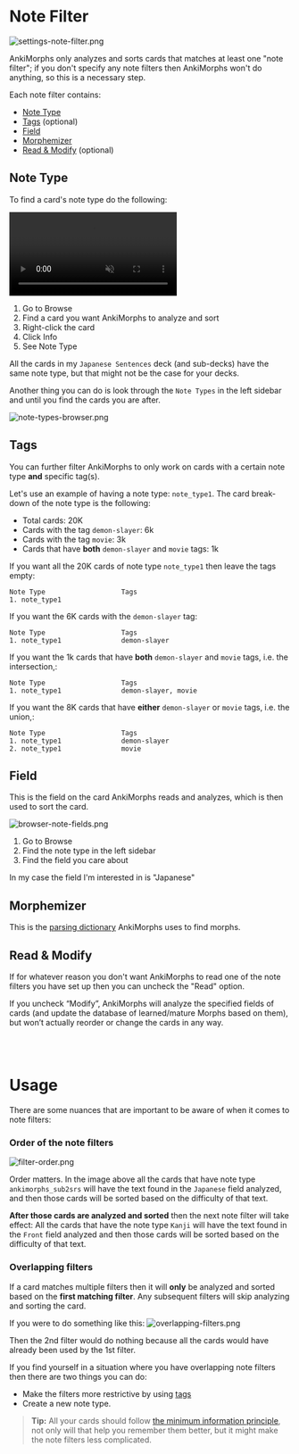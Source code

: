 # Note Filter

![settings-note-filter.png](../../../img/settings-note-filter.png)

AnkiMorphs only analyzes and sorts cards that matches at least one "note filter"; if you don't specify any note filters
then AnkiMorphs
won't do anything, so this is a necessary step.

Each note filter contains:

* [Note Type](note-filter.md#note-type)
* [Tags](note-filter.md#tags) (optional)
* [Field](note-filter.md#field)
* [Morphemizer](note-filter.md#morphemizer)
* [Read & Modify](note-filter.md#read--modify) (optional)

## Note Type

To find a card's note type do the following:

<video autoplay loop muted controls>
    <source src="../../../img/note-type.mp4" type="video/mp4">
</video>

1. Go to Browse
2. Find a card you want AnkiMorphs to analyze and sort
3. Right-click the card
4. Click Info
5. See Note Type

All the cards in my `Japanese Sentences` deck (and sub-decks) have the same note type, but that might not be the case
for your decks.

Another thing you can do is look through the `Note Types` in the left sidebar and until you find the cards you are
after.

![note-types-browser.png](../../../img/note-types-browser.png)

## Tags

You can further filter AnkiMorphs to only work on cards with a certain note type **and** specific tag(s).

Let's use an example of having a note type: `note_type1`. The card break-down of the note type is the following:

- Total cards: 20K
- Cards with the tag `demon-slayer`: 6k
- Cards with the tag `movie`: 3k
- Cards that have **both** `demon-slayer` and `movie` tags: 1k

If you want all the 20K cards of note type `note_type1` then leave the tags empty:

```
Note Type                   Tags            
1. note_type1               
```

If you want the 6K cards with the `demon-slayer` tag:

```
Note Type                   Tags            
1. note_type1               demon-slayer
```

If you want the 1k cards that have **both** `demon-slayer` and `movie` tags, i.e. the intersection,:

```
Note Type                   Tags            
1. note_type1               demon-slayer, movie
```

If you want the 8K cards that have **either** `demon-slayer` or `movie` tags, i.e. the union,:

```
Note Type                   Tags          
1. note_type1               demon-slayer
2. note_type1               movie 
```

## Field

This is the field on the card AnkiMorphs reads and analyzes, which is then used to sort the card.

![browser-note-fields.png](../../../img/browser-note-fields.png)

1. Go to Browse
2. Find the note type in the left sidebar
3. Find the field you care about

In my case the field I'm interested in is "Japanese"

## Morphemizer

This is the [parsing dictionary](../../installation/parsing-dictionary.md) AnkiMorphs uses to find morphs.

## Read & Modify

If for whatever reason you don't want AnkiMorphs to read one of the note filters you have set up then you
can uncheck the "Read" option.

If you uncheck “Modify”, AnkiMorphs will analyze the
specified fields of cards (and update the database of learned/mature Morphs based on them), but won’t actually reorder
or change the cards in any way.

<br>
<br>

# Usage

There are some nuances that are important to be aware of when it comes to note filters:

### Order of the note filters

![filter-order.png](../../../img/filter-order.png)

Order matters. In the image above all the cards that have note type `ankimorphs_sub2srs` will have the text found in
the `Japanese` field analyzed, and then those cards will be sorted based on
the difficulty of that text.

**After those cards are analyzed and sorted** then the next note filter will take effect: All the cards that have the
note type `Kanji` will have the text found in the `Front` field analyzed and then those cards will be sorted based on
the difficulty of that text.

### Overlapping filters

If a card matches multiple filters then it will **only** be analyzed and sorted based on the **first matching filter**.
Any subsequent filters will skip analyzing and sorting the card.

If you were to do something like this:
![overlapping-filters.png](../../../img/overlapping-filters.png)

Then the 2nd filter would do nothing because all the cards would have already been used by the 1st filter.

If you find yourself in a situation where you have overlapping note filters then there are two things you can do:

- Make the filters more restrictive by using [tags](#tags)
- Create a new note type.

> **Tip:** All your cards should
> follow [the minimum information principle](https://supermemo.guru/wiki/Minimum_information_principle), not only will
> that help you remember them better, but it might make the note filters less complicated.